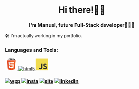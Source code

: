 <h1 align="center">Hi there!👋🏻</h1>
<h3 align="center">I'm Manuel, future Full-Stack developer👨🏻‍💻</h3>

🛠 I'm actually working in my portfolio.

<h3 align="left">Languages and Tools:</h3>
<p align="left"> <a href="https://www.w3.org/html/" target="_blank" rel="noreferrer"> <img src="https://raw.githubusercontent.com/devicons/devicon/master/icons/html5/html5-original-wordmark.svg" alt="html5" width="40" height="40"/> </a> <a href="https://www.w3.org/html/" target="_blank" rel="noreferrer"> <img src="https://i.imgur.com/4V2WPSL.png" alt="html5" width="35" height="40"/> </a> <a href="https://developer.mozilla.org/en-US/docs/Web/JavaScript" target="_blank" rel="noreferrer"> <img src="https://raw.githubusercontent.com/devicons/devicon/master/icons/javascript/javascript-original.svg" alt="javascript" width="40" height="40"/> </a> </p>

### [![wpp](https://img.shields.io/badge/WhatsApp-25D366?style=for-the-badge&logo=whatsapp&logoColor=white)](https://wa.me/5492364308903) [![insta](https://img.shields.io/badge/Instagram-E4405F?style=for-the-badge&logo=instagram&logoColor=white)](https://www.instagram.com/manu.lecam/) [![site](https://img.shields.io/badge/website-000000?style=for-the-badge&logo=About.me&logoColor=white)](https://github.com/manulecam/) [![linkedin](https://img.shields.io/badge/LinkedIn-0077B5?style=for-the-badge&logo=linkedin&logoColor=white)](https://www.linkedin.com/in/manuel-lecam-141202201/)
